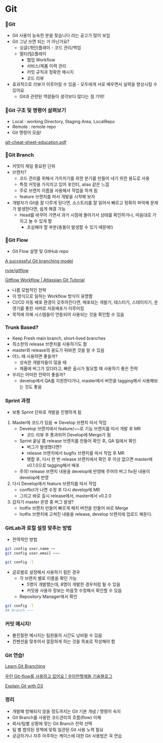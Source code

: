 # Git

### 🎼Git

- Git 사용이 능숙한 분을 찾습니다 라는 공고가 많이 보임
- Git 그냥 쓰면 되는 거 아닌가요?
  - 싱글(개인)플레이 - 코드 관리/백업
  - 멀티(팀)플레이
    - 협업 Workflow
    - 서비스/제품 이력 관리
    - 커밋 규칙과 정확한 메시지
    - 코드 리뷰
- 효과적으로 리뷰가 이루어질 수 있음 - 모두에게 서로 배우면서 실력을 향상시킬 수 있어요
  - Git과 관련된 역량들이 생각보다 많다는 점 기억!

### 🔧Git 구조 및 명령어 살펴보기

- Local : working Directory, Staging Area, LocalRepo
- Remote : remote repo
- Git 명령어 모음!

[git-cheat-sheet-education.pdf](https://s3-us-west-2.amazonaws.com/secure.notion-static.com/98cb7b0c-6614-4a33-a9d4-68fc8dfc408d/git-cheat-sheet-education.pdf)

### 🎄Git Branch

- 커밋이 제일 중요한 단위
- 브랜치?
  - 코드 관리를 위해서 가지치기를 위한 분기를 만들어 내기 위한 용도로 사용
  - 특정 커밋을 가지치고 있어 포인터, alias 같은 느낌
  - 주로 브랜치 이름을 사용해서 작업을 하게 됨
  - feature 브랜치를 따서 개발을 시작해 보자
- 개발자가 Git을 잘 다루게 된다면, 소스트리를 잘 읽어서 빠르고 정확히 파악해 문제가 발생한다면, 쉽게 해결 가능
  - Head를 바꾸어 가면서 과거 시점에 돌아가서 상태를 확인하거나, 마음대로 가지고 놀 수 있게 함
    - 조심해야 할 부분(충돌이 발생할 수 있기 때문에!)

### 📏Git Flow

- Git Flow 설명 및 GitHub repo

[A successful Git branching model](https://nvie.com/posts/a-successful-git-branching-model/)

[nvie/gitflow](https://github.com/nvie/gitflow)

[Gitflow Workflow | Atlassian Git Tutorial](https://www.atlassian.com/git/tutorials/comparing-workflows/gitflow-workflow)

- 나름 모범적인 전략
- 이 방식으로 일하는 Workflow 방식이 유명함
- CI/CD 자동 배포 환경이 갖추어진다면, 배포되는 개발기, 테스터기, 스테이지기, 운영기를 통한 서버로 자동배포가 이루어짐
- 목적에 의해 시스템들이 연동되어 사용되는 것을 확인할 수 있음

### Trunk Based?

- Keep Fresh main branch, short-lived branches
- 최소한의 release 브랜치를 사용하기도 함
- master와 release의 용도가 뒤바뀐 것을 알 수 있음
- 어느 때 사용하면 좋을까?
  - 성숙한 개발자들이 많을 때
  - 제품에 버그가 있더라고, 빠른 출시가 필요할 때 사용하기 좋은 전략
- 우리는 어떠한 전략이 좋을까?
  - develop에서 QA를 지원한다거나, master에서 버전을 tagging해서 사용해보는 것도 좋음

### Sprint 과정

- 보통 Sprint 단위로 개발을 진행하게 됨

1. Master에 코드가 있음 ⇒ Develop 브랜치 따서 작업
   - Develop 브랜치에서 feature/~~로 기능 브랜치를 따서 개발 후 MR
     - 코드 리뷰 후 통과되어 Develop에 Merge가 됨
   - Sprint 끝날 쯤 release 브랜치를 만들어 확인 후, QA 팀에서 확인
     - 버그가 발생했다면?
     - release 브랜치에서 bugfix 브랜치를 따서 작업 후 MR
     - 병합 후, 다시 한 번 release 브랜치에서 확인 후 이상 없으면 master에 v0.1.0으로 tagging해서 배포
   - 주의! release 브랜치 내용을 develop에 반영해 주어야 버그 fix된 내용이 develop에 반영
2. 다시 Develop에서 feature 브랜치를 따서 작업
   - conflict가 나면 수정 후 다시 develop에 MR
   - 그리고 바로 출시 release에서, master에서 v0.2.0
3. 갑자기 master 운영 중 버그 발생?
   - hotfix 브랜치 만들어 빠르게 패치 버전을 만들어 바로 Merge
   - hotfix 브랜치에 고쳐진 내용을 release, develop 브랜치에 업로드 해둔다.

### GitLab과 로컬 설정 맞추는 방법

- 전역적인 방법

```bash
git config user.name ~~
git config user.email ~~~

git config -l
```

- 글로벌로 설정해서 사용하기 힘든 경우
  - 각 브랜치 별로 이름을 확인 가능
    - 5명이 개발했는데, 8명이 개발한 경우처럼 될 수 있음
    - 커밋용 사용자 정보는 마음껏 수정해서 확인할 수 있음
  - Repository Manager에서 확인

```bash
git config -l
## branch ~~~ 
```

### 커밋 메시지!

- 불친절한 메시지는 팀원들의 시간도 낭비될 수 있음
- 컨벤션을 맞추어서 깔끔하게 하는 것을 목표로 작성해야 함

### Git 연습!

[Learn Git Branching](https://learngitbranching.js.org/?locale=ko)

[우린 Git-flow를 사용하고 있어요 | 우아한형제들 기술블로그](https://techblog.woowahan.com/2553/)

[Explain Git with D3](https://onlywei.github.io/explain-git-with-d3/#commit)

### 정리

- 개발해 방해되지 않을 정도까지는 Git 기본 개념 / 명령어 숙지
- Git Branch를 사용한 코드관리의 흐름(flow) 이해
- 회사/팀별 상황에 맞는 Git Branch 전략 선택
- 팀 별 합의된 정책에 맞춰 일관된 Git 사용 노력 필요
- 궁금하거나 자주 마주하는 케이스에 대한 Git 사용법은 꼭 연습